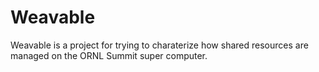 # Weavable
Weavable is a project for trying to charaterize how shared resources are managed on the ORNL Summit super computer.

